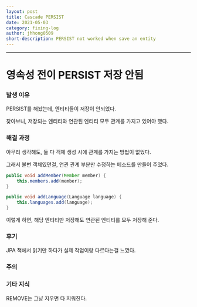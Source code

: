 ```yaml
---
layout: post
title: Cascade PERSIST
date: 2021-05-03
category: fixing-log
author: jhhong0509
short-description: PERSIST not worked when save an entity
---
```

------

# 영속성 전이 PERSIST 저장 안됨

### 발생 이유

PERSIST를 해놨는데, 엔티티들이 저장이 안되었다.

찾아보니, 저장되는 엔티티와 연관된 엔티티 모두 관계를 가지고 있어야 했다.

### 해결 과정

아무리 생각해도, 둘 다 객체 생성 시에 관계를 가지는 방법이 없었다.

그래서 불변 객체였던걸, 연관 관계 부분만 수정하는 메소드를 만들어 주었다.

``` java
public void addMember(Member member) {
    this.members.add(member);
}

public void addLanguage(Language language) {
    this.languages.add(language);
}
```

이렇게 하면, 해당 엔티티만 저장해도 연관된 엔티티를 모두 저장해 준다.

### 후기

JPA 책에서 읽기만 하다가 실제 작업이랑 다르다는걸 느꼈다.

### 주의

### 기타 지식

REMOVE는 그냥 지우면 다 지워진다.